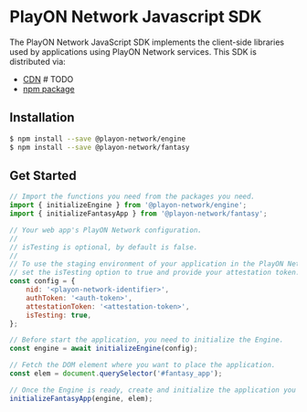 # PlayON Network Javascript SDK

The PlayON Network JavaScript SDK implements the client-side libraries used by
applications using PlayON Network services. This SDK is distributed via:

- [CDN]() # TODO
- [npm package](https://www.npmjs.com/org/playon-network?activeTab=packages)

## Installation

```bash
$ npm install --save @playon-network/engine
$ npm install --save @playon-network/fantasy
```

## Get Started

```js
// Import the functions you need from the packages you need.
import { initializeEngine } from '@playon-network/engine';
import { initializeFantasyApp } from '@playon-network/fantasy';

// Your web app's PlayON Network configuration.
//
// isTesting is optional, by default is false.
//
// To use the staging environment of your application in the PlayON Network,
// set the isTesting option to true and provide your attestation token.
const config = {
    nid: '<playon-network-identifier>',
    authToken: '<auth-token>',
    attestationToken: '<attestation-token>',
    isTesting: true,
};

// Before start the application, you need to initialize the Engine.
const engine = await initializeEngine(config);

// Fetch the DOM element where you want to place the application.
const elem = document.querySelector('#fantasy_app');

// Once the Engine is ready, create and initialize the application you want to use.
initializeFantasyApp(engine, elem);
```
